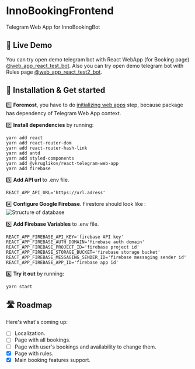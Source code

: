 # InnoBookingFrontend

Telegram Web App for InnoBookingBot


## 🔴 Live Demo

You can try open demo telegram bot with React WebApp (for Booking page) [@web_app_react_test_bot](https://t.me/web_app_react_test_bot).
Also you can try open demo telegram bot with Rules page [@web_app_react_test2_bot](https://t.me/web_app_react_test2_bot).

## 🔧 Installation & Get started

:one: **Foremost**, you have to do [initializing web apps](https://core.telegram.org/bots/webapps#initializing-web-apps) step, because package has dependency of Telegram Web App context.

:two: **Install dependencies** by running:
```
yarn add react
yarn add react-router-dom
yarn add react-router-hash-link
yarn add antd
yarn add styled-components
yarn add @vkruglikov/react-telegram-web-app
yarn add firebase
```

:three: **Add API url** to .env file.
```
REACT_APP_API_URL='https://url.adress'
```

:four: **Configure Google Firebase**.
Firestore should look like :
![Structure of database](https://i.ibb.co/8svJm3R/bookingbot-db.png)

:five: **Add Firebase Variables** to .env file.
```
REACT_APP_FIREBASE_API_KEY='firebase API key'
REACT_APP_FIREBASE_AUTH_DOMAIN='firebase auth domain'
REACT_APP_FIREBASE_PROJECT_ID='firebase project id'
REACT_APP_FIREBASE_STORAGE_BUCKET='firebase storage bucket'
REACT_APP_FIREBASE_MESSAGING_SENDER_ID='firebase messaging sender id'
REACT_APP_FIREBASE_APP_ID='firebase app id'
```

:six: **Try it out** by running:
```
yarn start
```


## 🛣 Roadmap

Here's what's coming up:

- [ ] Localization.
- [ ] Page with all bookings.
- [ ] Page with user's bookings and availability to change them.
- [x] Page with rules.
- [x] Main booking features support.